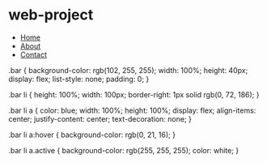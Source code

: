 # web-project
<head>
<title>My web page projet/home</title>
  
</head>
<body>
<span class="container">
  <nav>
  <ul class="bar">
    <li><a href="#"class="active">Home</a></li>
    <li><a href="#"class="active">About</a></li>
    <li><a href="#" class="active">Contact</a></li>
  </ul>
  </nav>
</span>
  .bar {
  background-color: rgb(102, 255, 255);
  width: 100%;
  height: 40px;
  display: flex;
  list-style: none;
  padding: 0;
}

.bar li {
  height: 100%;
  width: 100px;
  border-right: 1px solid rgb(0, 72, 186);
}

.bar li a {
  color: blue;
  width: 100%;
  height: 100%;
  display: flex;
  align-items: center;
  justify-content: center;
  text-decoration: none;
}

.bar li a:hover {
  background-color: rgb(0, 21, 16);
}

.bar li a.active {
  background-color: rgb(255, 255, 255);
  color: white;
}

</body>
